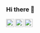 ### Hi there 👋
<a href="https://www.instagram.com/h.mescanah/">
  <img align="left" alt="Mescanah's Instagram" width="22px" src="https://raw.githubusercontent.com/hussainweb/hussainweb/main/icons/instagram.png" />
</a>
<a href="https://www.linkedin.com/in/nnaemeka-hillary-onah-ab378357/">
  <img align="left" alt="Mescanah's LinkedIN" width="22px" src="https://raw.githubusercontent.com/peterthehan/peterthehan/master/assets/linkedin.svg" />
</a>
<a href="https://twitter.com/mescanap">
  <img align="left" alt="Mescanah Onah | Twitter" width="22px" src="https://raw.githubusercontent.com/peterthehan/peterthehan/master/assets/twitter.svg" />
</a>
<!--
**mescanah/mescanah** is a ✨ _special_ ✨ repository because its `README.md` (this file) appears on your GitHub profile.

Here are some ideas to get you started:

- 🔭 I’m currently working on ...
- 🌱 I’m currently learning ...
- 👯 I’m looking to collaborate on ...
- 🤔 I’m looking for help with ...
- 💬 Ask me about ...
- 📫 How to reach me: ...
- 😄 Pronouns: ...
- ⚡ Fun fact: ...
-->
